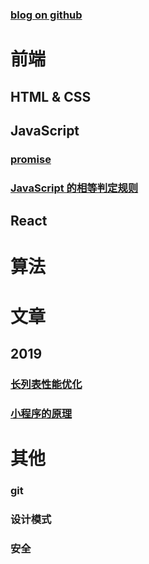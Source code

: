 ### [blog on github](https://github.com/zgw0/blog)
# 前端

## HTML & CSS

## JavaScript

### [promise](./JavaScript/promise.md)
### [JavaScript 的相等判定规则](./JavaScript/===和==判定步骤.md)

## React


# 算法

# 文章


## 2019
### [长列表性能优化](./article/long-list.md)
### [小程序的原理](./article/小程序原理.md)


# 其他
### git
### 设计模式
### 安全